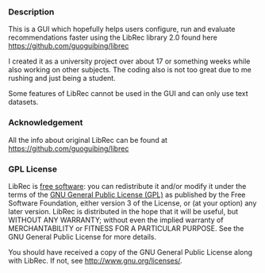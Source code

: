 ### Description

This is a GUI which hopefully helps users configure, run and evaluate recommendations faster using the LibRec library 2.0 found here https://github.com/guoguibing/librec

I created it as a university project over about 17 or something weeks while also working on other subjects. The coding also is not too great due to me rushing and just being a student.

Some features of LibRec cannot be used in the GUI and can only use text datasets.

### Acknowledgement

All the info about original LibRec can be found at https://github.com/guoguibing/librec

### GPL License

LibRec is [free software](http://www.gnu.org/philosophy/free-sw.html): you can redistribute it and/or modify it under the terms of the [GNU General Public License (GPL)](http://www.gnu.org/licenses/gpl.html) as published by the Free Software Foundation, either version 3 of the License, or (at your option) any later version. LibRec is distributed in the hope that it will be useful, but WITHOUT ANY WARRANTY; without even the implied warranty of MERCHANTABILITY or FITNESS FOR A PARTICULAR PURPOSE. See the GNU General Public License for more details. 

You should have received a copy of the GNU General Public License along with LibRec. If not, see http://www.gnu.org/licenses/.
